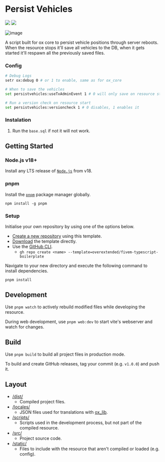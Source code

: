 # Persist Vehicles

![](https://img.shields.io/github/downloads/Maximus7474/mps_vehiclepersist/total?logo=github)
![](https://img.shields.io/github/v/release/Maximus7474/mps_vehiclepersist?logo=github) 

![image](https://github.com/user-attachments/assets/2b6c1a71-112a-4e8d-8c48-c1e83054062e)  

A script built for ox core to persist vehicle positions through server reboots.
When the resource stops it'll save all vehicles to the DB, when it gets started it'll respawn all the previously saved files.

### Config
```bash
# Debug Logs
setr ox:debug 0 # or 1 to enable, same as for ox_core

# When to save the vehicles
set persistvehicles:useTxAdminEvent 1 # 0 will only save on resource stop, 1 will save on resource stop (default option)

# Run a version check on resource start
set persistvehicles:versioncheck 1 # 0 disables, 1 enables it
```

### Instalation
1. Run the `base.sql` if not it will not work.

## Getting Started

### Node.js v18+

Install any LTS release of [`Node.js`](https://nodejs.org/) from v18.

### pnpm

Install the [`pnpm`](https://pnpm.io/installation) package manager globally.

```
npm install -g pnpm
```

### Setup

Initialise your own repository by using one of the options below.

- [Create a new repository](https://github.com/new?template_name=fivem-typescript-boilerplate&template_owner=overextended) using this template.
- [Download](https://github.com/overextended/fivem-typescript-boilerplate/archive/refs/heads/main.zip) the template directly.
- Use the [GitHub CLI](https://cli.github.com/).
  - `gh repo create <name> --template=overextended/fivem-typescript-boilerplate`

Navigate to your new directory and execute the following command to install dependencies.

```
pnpm install
```

## Development

Use `pnpm watch` to actively rebuild modified files while developing the resource.

During web development, use `pnpm web:dev` to start vite's webserver and watch for changes.

## Build

Use `pnpm build` to build all project files in production mode.

To build and create GitHub releases, tag your commit (e.g. `v1.0.0`) and push it.

## Layout

- [/dist/](dist)
  - Compiled project files.
- [/locales/](locales)
  - JSON files used for translations with [ox_lib](https://overextended.dev/ox_lib/Modules/Locale/Shared).
- [/scripts/](scripts)
  - Scripts used in the development process, but not part of the compiled resource.
- [/src/](src)
  - Project source code.
- [/static/](static)
  - Files to include with the resource that aren't compiled or loaded (e.g. config).
